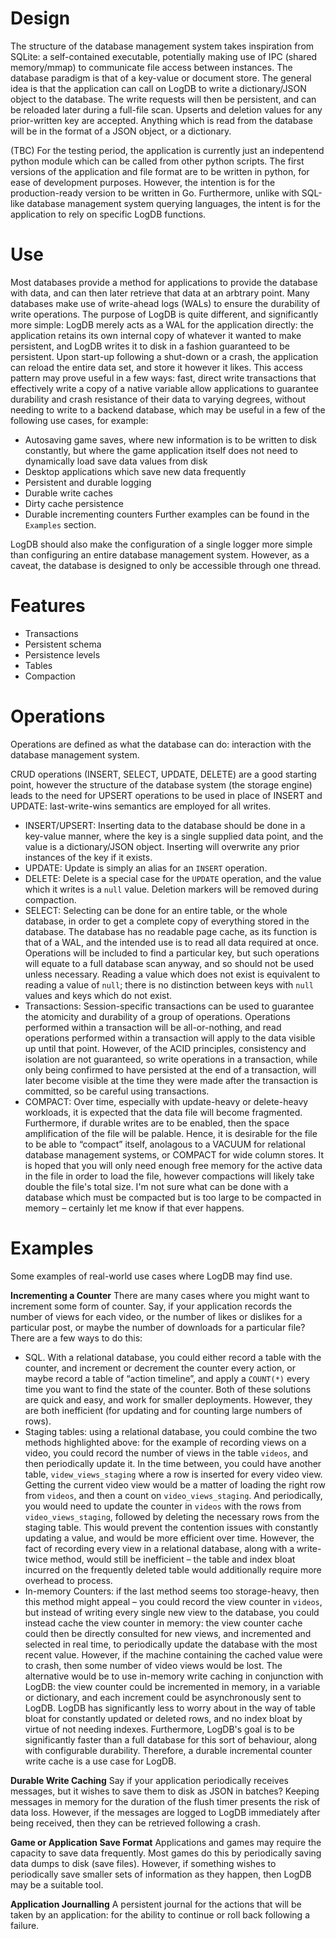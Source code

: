 # Design
The structure of the database management system takes inspiration from SQLite: a self-contained executable, potentially making use of IPC (shared memory/mmap) to communicate file access between instances. The database paradigm is that of a key-value or document store.
The general idea is that the application can call on LogDB to write a dictionary/JSON object to the database. The write requests will then be persistent, and can be reloaded later during a full-file scan. Upserts and deletion values for any prior-written key are accepted. Anything which is read from the database will be in the format of a JSON object, or a dictionary.

(TBC) For the testing period, the application is currently just an indepentend python module which can be called from other python scripts.
The first versions of the application and file format are to be written in python, for ease of development purposes. However, the intention is for the production-ready version to be written in Go.
Furthermore, unlike with SQL-like database management system querying languages, the intent is for the application to rely on specific LogDB functions.

# Use
Most databases provide a method for applications to provide the database with data, and can then later retrieve that data at an arbtrary point. Many databases make use of write-ahead logs (WALs) to ensure the durability of write operations.
The purpose of LogDB is quite different, and significantly more simple: LogDB merely acts as a WAL for the application directly: the application retains its own internal copy of whatever it wanted to make persistent, and LogDB writes it to disk in a fashion guaranteed to be persistent. Upon start-up following a shut-down or a crash, the application can reload the entire data set, and store it however it likes.
This access pattern may prove useful in a few ways: fast, direct write transactions that effectively write a copy of a native variable allow applications to guarantee durability and crash resistance of their data to varying degrees, without needing to write to a backend database, which may be useful in a few of the following use cases, for example:
- Autosaving game saves, where new information is to be written to disk constantly, but where the game application itself does not need to dynamically load save data values from disk
- Desktop applications which save new data frequently
- Persistent and durable logging
- Durable write caches
- Dirty cache persistence
- Durable incrementing counters
Further examples can be found in the `Examples` section. 

LogDB should also make the configuration of a single logger more simple than configuring an entire database management system. However, as a caveat, the database is designed to only be accessible through one thread.

# Features

- Transactions
- Persistent schema
- Persistence levels
- Tables
- Compaction

# Operations
Operations are defined as what the database can do: interaction with the database management system.

CRUD operations (INSERT, SELECT, UPDATE, DELETE) are a good starting point, however the structure of the database system (the storage engine) leads to the need for UPSERT operations to be used in place of INSERT and UPDATE: last-write-wins semantics are employed for all writes.

- INSERT/UPSERT: Inserting data to the database should be done in a key-value manner, where the key is a single supplied data point, and the value is a dictionary/JSON object. Inserting will overwrite any prior instances of the key if it exists.
- UPDATE: Update is simply an alias for an `INSERT` operation.
- DELETE: Delete is a special case for the `UPDATE` operation, and the value which it writes is a `null` value. Deletion markers will be removed during compaction.
- SELECT: Selecting can be done for an entire table, or the whole database, in order to get a complete copy of everything stored in the database. The database has no readable page cache, as its function is that of a WAL, and the intended use is to read all data required at once. Operations will be included to find a particular key, but such operations will equate to a full database scan anyway, and so should not be used unless necessary. Reading a value which does not exist is equivalent to reading a value of `null`; there is no distinction between keys with `null` values and keys which do not exist.
- Transactions: Session-specific transactions can be used to guarantee the atomicity and durability of a group of operations. Operations performed within a transaction will be all-or-nothing, and read operations performed within a transaction will apply to the data visible up until that point. However, of the ACID principles, consistency and isolation are not guaranteed, so write operations in a transaction, while only being confirmed to have persisted at the end of a transaction, will later become visible at the time they were made after the transaction is committed, so be careful using transactions.
- COMPACT: Over time, especially with update-heavy or delete-heavy workloads, it is expected that the data file will become fragmented. Furthermore, if durable writes are to be enabled, then the space amplification of the file will be palable. Hence, it is desirable for the file to be able to “compact” itself, anolagous to a VACUUM for relational database management systems, or COMPACT for wide column stores. It is hoped that you will only need enough free memory for the active data in the file in order to load the file, however compactions will likely take double the file's total size. I'm not sure what can be done with a database which must be compacted but is too large to be compacted in memory – certainly let me know if that ever happens.


# Examples
Some examples of real-world use cases where LogDB may find use.

**Incrementing a Counter**
There are many cases where you might want to increment some form of counter. Say, if your application records the number of views for each video, or the number of likes or dislikes for a particular post, or maybe the number of downloads for a particular file?
There are a few ways to do this:
- SQL. With a relational database, you could either record a table with the counter, and increment or decrement the counter every action, or maybe record a table of “action timeline”, and apply a `COUNT(*)` every time you want to find the state of the counter. Both of these solutions are quick and easy, and work for smaller deployments. However, they are both inefficient (for updating and for counting large numbers of rows).
- Staging tables: using a relational database, you could combine the two methods highlighted above: for the example of recording views on a video, you could record the number of views in the table `videos`, and then periodically update it. In the time between, you could have another table, `videw_views_staging` where a row is inserted for every video view. Getting the current video view would be a matter of loading the right row from `videos`, and then a count on `video_views_staging`. And periodically, you would need to update the counter in `videos` with the rows from `video_views_staging`, followed by deleting the necessary rows from the staging table. This would prevent the contention issues with constantly updating a value, and would be more efficient over time. However, the fact of recording every view in a relational database, along with a write-twice method, would still be inefficient – the table and index bloat incurred on the frequently deleted table would additionally require more overhead to process.
- In-memory Counters: if the last method seems too storage-heavy, then this method might appeal – you could record the view counter in `videos`, but instead of writing every single new view to the database, you could instead cache the view counter in memory: the view counter cache could then be directly consulted for new views, and incremented and selected in real time, to periodically update the database with the most recent value. However, if the machine containing the cached value were to crash, then some number of video views would be lost.
The alternative would be to use in-memory write caching in conjunction with LogDB: the view counter could be incremented in memory, in a variable or dictionary, and each increment could be asynchronously sent to LogDB. LogDB has significantly less to worry about in the way of table bloat for constantly updated or deleted rows, and no index bloat by virtue of not needing indexes. Furthermore, LogDB's goal is to be significantly faster than a full database for this sort of behaviour, along with configurable durability. Therefore, a durable incremental counter write cache is a use case for LogDB.

**Durable Write Caching**
Say if your application periodically receives messages, but it wishes to save them to disk as JSON in batches? Keeping messages in memory for the duration of the flush timer presents the risk of data loss. However, if the messages are logged to LogDB immediately after being received, then they can be retrieved following a crash.

**Game or Application Save Format**
Applications and games may require the capacity to save data frequently. Most games do this by periodically saving data dumps to disk (save files). However, if something wishes to periodically save smaller sets of information as they happen, then LogDB may be a suitable tool.

**Application Journalling**
A persistent journal for the actions that will be taken by an application: for the ability to continue or roll back following a failure.
